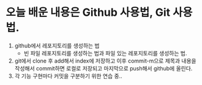 # 오늘 배운 내용은 Github 사용법, Git 사용법.

1. github에서 레포지토리를 생성하는 법
    - 빈 파일 레포지토리를 생성하는 법과 파일 있는 레포지토리를 생성하는 법.
2. git에서 clone 후 add해서 index에 저장하고 이후 commit-m으로 제목과 내용을         작성해서 commit하면 로컬로 저장되고 마지막으로        push해서 github에 올린다. 
3. 각 기능 구현마다 커밋을 구분하기 위한 연습 중..
